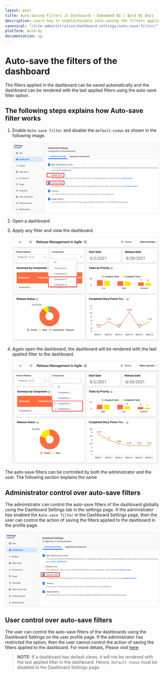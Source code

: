 ```yaml
---
layout: post
title: Auto-Saving Filters in Dashboard – Embedded BI | Bold BI Docs
description: Learn how to enable/disable auto-saving the filters applied at runtime in a dashboard in Bold BI Embedded.
canonical: "/site-administration/dashboard-settings/auto-save-filter/"
platform: bold-bi
documentation: ug
---
```


# Auto-save the filters of the dashboard

The filters applied in the dashboard can be saved automatically and the dashboard can be rendered with the last applied filters using the auto-save filter option.

## The following steps explains how Auto-save filter works

1. Enable `Auto-save filter` and disable the `default-views` as shown in the following image.

    ![Auto save filter enabled](/static/assets/site-administration/images/auto-save.png)

2. Open a dashboard.

3. Apply any filter and view the dashboard.

    ![Apply filter](/static/assets/site-administration/images/apply-filter.png#width=65%)

4. Again open the dashboard, the dashboard will be rendered with the last applied filter to the dashboard.

    ![Applied filter](/static/assets/site-administration/images/applied-filter.png#width=65%)

The auto-save filters can be controlled by both the administrator and the user. The following section explains the same. 

## Administrator control over auto-save filters

The administrator can control the auto-save filters of the dashboard globally using the Dashboard Settings tab in the settings page. If the administrator has enabled the `Auto-save filter` in the Dashboard Settings page, then the user can control the action of saving the filters applied to the dashboard in the profile page.

![Auto save filter enabled](/static/assets/site-administration/images/auto-save-settings.png)

## User control over auto-save filters

The user can control the auto-save filters of the dashboards using the Dashboard Settings on the user profile page. If the administrator has restricted the option, then the user cannot control the action of saving the filters applied to the dashboard. For more details, Please visit [here](/managing-resources/user-profile/#dashboard-settings)

> **NOTE:** If a dashboard has default views, it will not be rendered with the last applied filter in the dashboard. Hence, `Default Views` must be disabled in the Dashboard Settings page.
